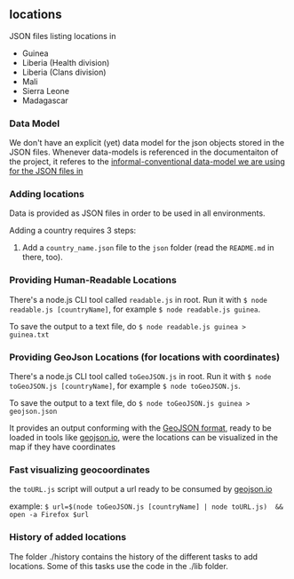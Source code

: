 ## locations

JSON files listing locations in
- Guinea
- Liberia (Health division)
- Liberia (Clans division)
- Mali
- Sierra Leone
- Madagascar


### Data Model

We don't have an explicit (yet) data model for the json objects stored in the JSON files.
Whenever data-models is referenced in the documentaiton of the project, it referes to the [informal-conventional data-model we
are using for the JSON files in](./json/README.md)

### Adding locations

Data is provided as JSON files in order to be used in all
environments.

Adding a country requires 3 steps:

1. Add a `country_name.json` file to the `json` folder
(read the `README.md` in there, too).

### Providing Human-Readable Locations

There's a node.js CLI tool called `readable.js` in root. Run it with `$ node readable.js [countryName]`, for example `$ node readable.js guinea`.

To save the output to a text file, do `$ node readable.js guinea > guinea.txt`

### Providing GeoJson Locations (for locations with coordinates)

There's a node.js CLI tool called `toGeoJSON.js` in root. Run it with `$ node toGeoJSON.js [countryName]`, for example `$ node toGeoJSON.js`.

To save the output to a text file, do `$ node toGeoJSON.js guinea > geojson.json`

It provides an output conforming with the [GeoJSON format](http://geojson.org/), ready to be loaded in tools like [geojson.io](http://geojson.io), were the
locations can be visualized in the map if they have coordinates

### Fast visualizing geocoordinates

the `toURL.js` script will output a url ready to be consumed by [geojson.io](http://geojson.io)

example:
`$ url=$(node toGeoJSON.js [countryName] | node toURL.js)  && open -a Firefox $url`

### History of added locations

The folder ./history contains the history of the different tasks to add locations.
Some of this tasks use the code in the ./lib folder.

